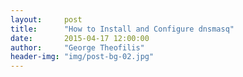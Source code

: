 ```yaml
---
layout:     post
title:      "How to Install and Configure dnsmasq"
date:       2015-04-17 12:00:00
author:     "George Theofilis"
header-img: "img/post-bg-02.jpg"
---
```

